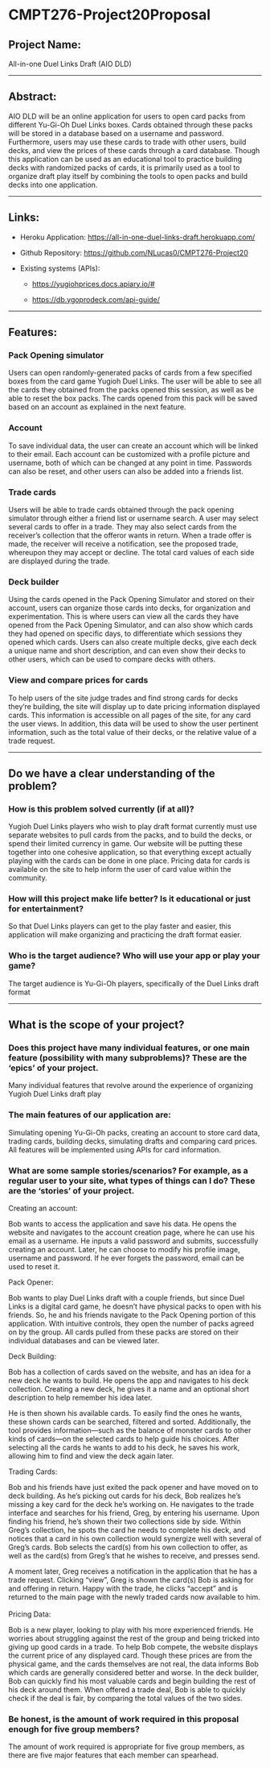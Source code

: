 # CMPT276-Project20Proposal

## Project Name: 
All-in-one Duel Links Draft (AIO DLD)
___

## Abstract:

AIO DLD will be an online application for users to open card packs from different Yu-Gi-Oh Duel Links boxes. Cards obtained through these packs will be stored in a database based on a username and password. Furthermore, users may use these cards to trade with other users, build decks, and view the prices of these cards through a card database. Though this application can be used as an educational tool to practice building decks with randomized packs of cards, it is primarily used as a tool to organize draft play itself by combining the tools to open packs and build decks into one application.
___
## Links:
- Heroku Application: https://all-in-one-duel-links-draft.herokuapp.com/

- Github Repository: https://github.com/NLucas0/CMPT276-Project20

- Existing systems (APIs):

    - https://yugiohprices.docs.apiary.io/#
 
    - https://db.ygoprodeck.com/api-guide/

___
## Features:

### Pack Opening simulator

Users can open randomly-generated packs of cards from a few specified boxes from the card game Yugioh Duel Links. The user will be able to see all the cards they obtained from the packs opened this session, as well as be able to reset the box packs. The cards opened from this pack will be saved based on an account as explained in the next feature.

### Account

To save individual data, the user can create an account which will be linked to their email. Each account can be customized with a profile picture and username, both of which can be changed at any point in time. Passwords can also be reset, and other users can also be added into a friends list.

### Trade cards

Users will be able to trade cards obtained through the pack opening simulator through either a friend list or username search. A user may select several cards to offer in a trade. They may also select cards from the receiver’s collection that the offeror wants in return. When a trade offer is made, the receiver will receive a notification, see the proposed trade, whereupon they may accept or decline. The total card values of each side are displayed during the trade.

### Deck builder

Using the cards opened in the Pack Opening Simulator and stored on their account, users can organize those cards into decks, for organization and experimentation. This is where users can view all the cards they have opened from the Pack Opening Simulator, and can also show which cards they had opened on specific days, to differentiate which sessions they opened which cards. Users can also create multiple decks, give each deck a unique name and short description, and can even show their decks to other users, which can be used to compare decks with others.

### View and compare prices for cards

To help users of the site judge trades and find strong cards for decks they’re building, the site will display up to date pricing information displayed cards. This information is accessible on all pages of the site, for any card the user views. In addition, this data will be used to show the user pertinent information, such as the total value of their decks, or the relative value of a trade request.

___
## Do we have a clear understanding of the problem?

### How is this problem solved currently (if at all)?

Yugioh Duel Links players who wish to play draft format currently must use separate websites to pull cards from the packs, and to build the decks, or spend their limited currency in game. Our website will be putting these together into one cohesive application, so that everything except actually playing with the cards can be done in one place.
Pricing data for cards is available on the site to help inform the user of card value within the community.

### How will this project make life better? Is it educational or just for entertainment?

So that Duel Links players can get to the play faster and easier, this application will make organizing and practicing the draft format easier.

### Who is the target audience? Who will use your app or play your game?

The target audience is Yu-Gi-Oh players, specifically of the Duel Links draft format
___
## What is the scope of your project?

### Does this project have many individual features, or one main feature (possibility with many subproblems)? These are the ‘epics’ of your project.

Many individual features that revolve around the experience of organizing Yugioh Duel Links draft play

### The main features of our application are:

Simulating opening Yu-Gi-Oh packs, creating an account to store card data, trading cards, building decks, simulating drafts and comparing card prices. All features will be implemented using APIs for card information.

### What are some sample stories/scenarios? For example, as a regular user to your site, what types of things can I do?  These are the ‘stories’ of your project.

Creating an account:

Bob wants to access the application and save his data. He opens the website and navigates to the account creation page, where he can use his email as a username. He inputs a valid password and submits, successfully creating an account. Later, he can choose to modify his profile image, username and password. If he ever forgets the password, email can be used to reset it.

Pack Opener:

Bob wants to play Duel Links draft with a couple friends, but since Duel Links is a digital card game, he doesn’t have physical packs to open with his friends. So, he and his friends navigate to the Pack Opening portion of this application. With intuitive controls, they open the number of packs agreed on by the group. All cards pulled from these packs are stored on their individual databases and can be viewed later.

Deck Building: 

Bob has a collection of cards saved on the website, and has an idea for a new deck he wants to build. He opens the app and navigates to his deck collection. Creating a new deck, he gives it a name and an optional short description to help remember his idea later.

He is then shown his available cards. To easily find the ones he wants, these shown cards can be searched, filtered and sorted. Additionally, the tool provides information—such as the balance of monster cards to other kinds of cards—on the selected cards to help guide his choices. After selecting all the cards he wants to add to his deck, he saves his work, allowing him to find and view the deck again later. 

Trading Cards:

Bob and his friends have just exited the pack opener and have moved on to deck building. As he’s picking out cards for his deck, Bob realizes he’s missing a key card for the deck he’s working on. He navigates to the trade interface and searches for his friend, Greg, by entering his username. Upon finding his friend, he’s shown their two collections side by side. Within Greg’s collection, he spots the card he needs to complete his deck, and notices that a card in his own collection would synergize well with several of Greg’s cards. Bob selects the card(s) from his own collection to offer, as well as the card(s) from Greg’s that he wishes to receive, and presses send.
    
 A moment later, Greg receives a notification in the application that he has a trade request. Clicking “view”, Greg is shown the card(s) Bob is asking for and offering in return. Happy with the trade, he clicks “accept” and is returned to the main page with the newly traded cards now available to him.
<br/><br/>
Pricing Data:

 Bob is a new player, looking to play with his more experienced friends. He worries about struggling against the rest of the group and being tricked into giving up good cards in a trade. To help Bob compete, the website displays the current price of any displayed card. Though these prices are from the physical game, and the cards themselves are not real, the data informs Bob which cards are generally considered better and worse. In the deck builder, Bob can quickly find his most valuable cards and begin building the rest of his deck around them. When offered a trade deal, Bob is able to quickly check if the deal is fair, by comparing the total values of the two sides.

 
### Be honest, is the amount of work required in this proposal enough for five group members?

The amount of work required is appropriate for five group members, as there are five major features that each member can spearhead.